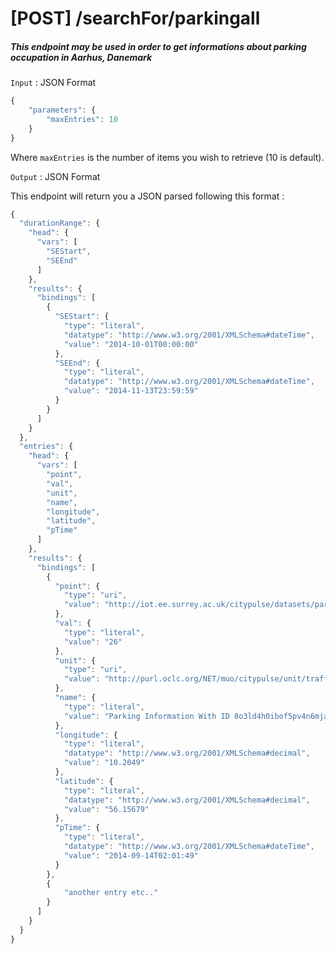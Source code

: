 
# [POST] /searchFor/parkingall

##### This endpoint may be used in order to get informations about parking occupation in Aarhus, Danemark #####

`Input` : JSON Format 
```javascript 
{
    "parameters": {
        "maxEntries": 10
    }
}
```

Where `maxEntries` is the number of items you wish to retrieve (10 is default).

`Output` : JSON Format 

This endpoint will return you a JSON parsed following this format : 

```javascript
{
  "durationRange": {
    "head": {
      "vars": [
        "SEStart",
        "SEEnd"
      ]
    },
    "results": {
      "bindings": [
        {
          "SEStart": {
            "type": "literal",
            "datatype": "http://www.w3.org/2001/XMLSchema#dateTime",
            "value": "2014-10-01T00:00:00"
          },
          "SEEnd": {
            "type": "literal",
            "datatype": "http://www.w3.org/2001/XMLSchema#dateTime",
            "value": "2014-11-13T23:59:59"
          }
        }
      ]
    }
  },
  "entries": {
    "head": {
      "vars": [
        "point",
        "val",
        "unit",
        "name",
        "longitude",
        "latitude",
        "pTime"
      ]
    },
    "results": {
      "bindings": [
        {
          "point": {
            "type": "uri",
            "value": "http://iot.ee.surrey.ac.uk/citypulse/datasets/parking/parkingDataStream#observations_point_8o3ld4h0ibof5pv4n6mjanv7g8"
          },
          "val": {
            "type": "literal",
            "value": "26"
          },
          "unit": {
            "type": "uri",
            "value": "http://purl.oclc.org/NET/muo/citypulse/unit/trafficvehicle-count"
          },
          "name": {
            "type": "literal",
            "value": "Parking Information With ID 8o3ld4h0ibof5pv4n6mjanv7g8"
          },
          "longitude": {
            "type": "literal",
            "datatype": "http://www.w3.org/2001/XMLSchema#decimal",
            "value": "10.2049"
          },
          "latitude": {
            "type": "literal",
            "datatype": "http://www.w3.org/2001/XMLSchema#decimal",
            "value": "56.15679"
          },
          "pTime": {
            "type": "literal",
            "datatype": "http://www.w3.org/2001/XMLSchema#dateTime",
            "value": "2014-09-14T02:01:49"
          }
        },
        {
            "another entry etc.."
        }
      ]
    }
  }
}
```
